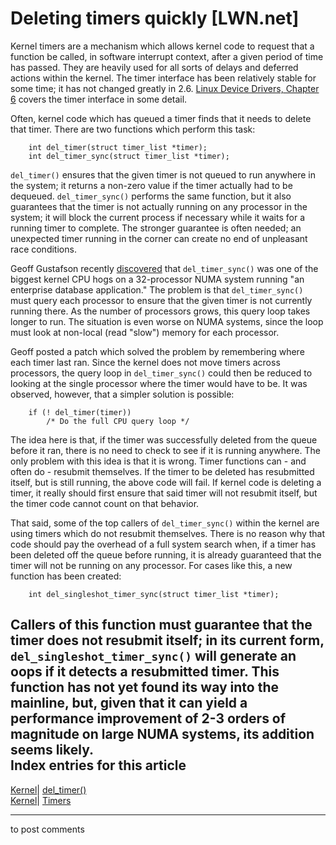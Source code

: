 # Deleting timers quickly [LWN.net]

Kernel timers are a mechanism which allows kernel code to request that a function be called, in software interrupt context, after a given period of time has passed. They are heavily used for all sorts of delays and deferred actions within the kernel. The timer interface has been relatively stable for some time; it has not changed greatly in 2.6. [Linux Device Drivers, Chapter 6](http://www.xml.com/ldd/chapter/book/ch06.html#t5) covers the timer interface in some detail. 

Often, kernel code which has queued a timer finds that it needs to delete that timer. There are two functions which perform this task: 
    
    
        int del_timer(struct timer_list *timer);
        int del_timer_sync(struct timer_list *timer);
    

`del_timer()` ensures that the given timer is not queued to run anywhere in the system; it returns a non-zero value if the timer actually had to be dequeued. `del_timer_sync()` performs the same function, but it also guarantees that the timer is not actually running on any processor in the system; it will block the current process if necessary while it waits for a running timer to complete. The stronger guarantee is often needed; an unexpected timer running in the corner can create no end of unpleasant race conditions. 

Geoff Gustafson recently [discovered](/Articles/84839/) that `del_timer_sync()` was one of the biggest kernel CPU hogs on a 32-processor NUMA system running "an enterprise database application." The problem is that `del_timer_sync()` must query each processor to ensure that the given timer is not currently running there. As the number of processors grows, this query loop takes longer to run. The situation is even worse on NUMA systems, since the loop must look at non-local (read "slow") memory for each processor. 

Geoff posted a patch which solved the problem by remembering where each timer last ran. Since the kernel does not move timers across processors, the query loop in `del_timer_sync()` could then be reduced to looking at the single processor where the timer would have to be. It was observed, however, that a simpler solution is possible: 
    
    
        if (! del_timer(timer))
            /* Do the full CPU query loop */
    

The idea here is that, if the timer was successfully deleted from the queue before it ran, there is no need to check to see if it is running anywhere. The only problem with this idea is that it is wrong. Timer functions can - and often do - resubmit themselves. If the timer to be deleted has resubmitted itself, but is still running, the above code will fail. If kernel code is deleting a timer, it really should first ensure that said timer will not resubmit itself, but the timer code cannot count on that behavior. 

That said, some of the top callers of `del_timer_sync()` within the kernel are using timers which do not resubmit themselves. There is no reason why that code should pay the overhead of a full system search when, if a timer has been deleted off the queue before running, it is already guaranteed that the timer will not be running on any processor. For cases like this, a new function has been created: 
    
    
        int del_singleshot_timer_sync(struct timer_list *timer);
    

Callers of this function must guarantee that the timer does not resubmit itself; in its current form, `del_singleshot_timer_sync()` will generate an oops if it detects a resubmitted timer. This function has not yet found its way into the mainline, but, given that it can yield a performance improvement of 2-3 orders of magnitude on large NUMA systems, its addition seems likely.  
Index entries for this article  
---  
[Kernel](/Kernel/Index)| [del_timer()](/Kernel/Index#del_timer)  
[Kernel](/Kernel/Index)| [Timers](/Kernel/Index#Timers)  
  


* * *

to post comments 
